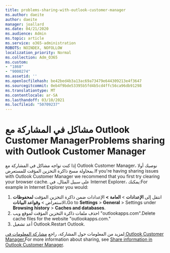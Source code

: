 ```yaml
---
title: problems-sharing-with-outlook-customer-manager
ms.author: daeite
author: daeite
manager: joallard
ms.date: 04/21/2020
ms.audience: Admin
ms.topic: article
ms.service: o365-administration
ROBOTS: NOINDEX, NOFOLLOW
localization_priority: Normal
ms.collection: Adm_O365
ms.custom:
- "1868"
- "9000274"
ms.assetid: ''
ms.openlocfilehash: be42bed4b3a13ac69a73479e644309213e4f3647
ms.sourcegitcommit: 0eb4f9bde53395b5fd4b5cd4ffc56ca96db91298
ms.translationtype: MT
ms.contentlocale: ar-SA
ms.lasthandoff: 03/10/2021
ms.locfileid: "50709237"
---
```

# <a name="problems-sharing-with-outlook-customer-manager"></a><span data-ttu-id="ef6bd-102">مشاكل في المشاركة مع Outlook Customer Manager</span><span class="sxs-lookup"><span data-stu-id="ef6bd-102">Problems sharing with Outlook Customer Manager</span></span>

<span data-ttu-id="ef6bd-103">إذا كنت تواجه مشاكل في المشاركة مع Outlook Customer Manager، نوصيك أولا بمحاولة مسح ذاكرة التخزين المؤقت للمستعرض.</span><span class="sxs-lookup"><span data-stu-id="ef6bd-103">If you're having sharing issues with Outlook Customer Manager we recommend that you first try clearing your browser cache.</span></span> <span data-ttu-id="ef6bd-104">على سبيل المثال، في Internet Explorer، يمكنك:</span><span class="sxs-lookup"><span data-stu-id="ef6bd-104">For example in Internet Explorer you would:</span></span>

1. <span data-ttu-id="ef6bd-105">انتقل إلى **الإعدادات**  >  **العامة >** الإعدادات ضمن ذاكرة التخزين المؤقت **لمحفوظات** الاستعراض  >  **وقواعد البيانات.**</span><span class="sxs-lookup"><span data-stu-id="ef6bd-105">Go to **Settings** > **General** > Settings under **Browsing history** > **Caches and databases**.</span></span>
2. <span data-ttu-id="ef6bd-106">احذف ملفات ذاكرة التخزين المؤقت لموقع ويب "outlookapps.com".</span><span class="sxs-lookup"><span data-stu-id="ef6bd-106">Delete cache files for the website "outlookapps.com."</span></span>
3. <span data-ttu-id="ef6bd-107">أعد تشغيل Outlook.</span><span class="sxs-lookup"><span data-stu-id="ef6bd-107">Restart Outlook.</span></span>

<span data-ttu-id="ef6bd-108">لمزيد من المعلومات حول المشاركة، راجع [مشاركة المعلومات في Outlook Customer Manager.](https://techcommunity.microsoft.com/t5/outlook-blog/sharing-how-to-keep-your-colleagues-in-the-loop/ba-p/35710)</span><span class="sxs-lookup"><span data-stu-id="ef6bd-108">For more information about sharing, see [Share information in Outlook Customer Manager](https://techcommunity.microsoft.com/t5/outlook-blog/sharing-how-to-keep-your-colleagues-in-the-loop/ba-p/35710).</span></span>